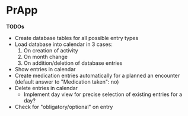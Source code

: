 # PrApp

**TODOs**

* Create database tables for all possible entry types
* Load database into calendar in 3 cases:
  1. On creation of activity
  2. On month change
  3. On addition/deletion of database entries
* Show entries in calendar
* Create medication entries automatically for a planned an encounter
  (default answer to "Medication taken": no)
* Delete entries in calendar
  * Implement day view for precise selection of existing entries for a day?
* Check for "obligatory/optional" on entry
